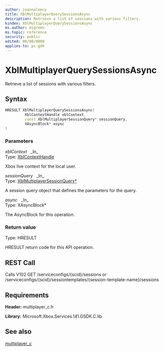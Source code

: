 ```yaml
---
author: joannaleecy
title: XblMultiplayerQuerySessionsAsync
description: Retrieve a list of sessions with various filters.
kindex: XblMultiplayerQuerySessionsAsync
ms.author: migreen
ms.topic: reference
security: public
edited: 00/00/0000
applies-to: pc-gdk
---
```


# XblMultiplayerQuerySessionsAsync  

Retrieve a list of sessions with various filters.  

## Syntax  
  
```cpp
HRESULT XblMultiplayerQuerySessionsAsync(  
         XblContextHandle xblContext,  
         const XblMultiplayerSessionQuery* sessionQuery,  
         XAsyncBlock* async  
)  
```  
  
### Parameters  
  
*xblContext* &nbsp;&nbsp;\_In\_  
Type: [XblContextHandle](../../types_c/handles/xblcontexthandle.md)  
  
Xbox live context for the local user.  
  
*sessionQuery* &nbsp;&nbsp;\_In\_  
Type: [XblMultiplayerSessionQuery*](../structs/xblmultiplayersessionquery.md)  
  
A session query object that defines the parameters for the query.  
  
*async* &nbsp;&nbsp;\_In\_  
Type: XAsyncBlock*  
  
The AsyncBlock for this operation.  
  
  
### Return value  
Type: HRESULT
  
HRESULT return code for this API operation.
  
## REST Call  
  
Calls V102 GET /serviceconfigs/{scid}/sessions or /serviceconfigs/{scid}/sessiontemplates/{session-template-name}/sessions
  
## Requirements  
  
**Header:** multiplayer_c.h
  
**Library:** Microsoft.Xbox.Services.141.GSDK.C.lib
  
## See also  
[multiplayer_c](../multiplayer_c_members.md)  
  
  